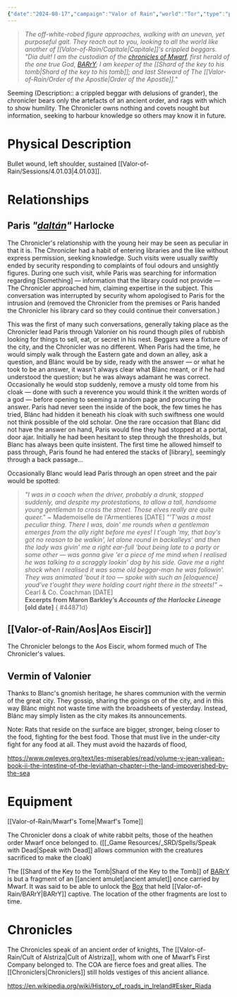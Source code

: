 ```yaml
---
{"date":"2024-08-17","campaign":"Valor of Rain","world":"Tor","type":"pc","location":"Capitol","player":"(Michael)","race":"Gnome","gender":"Male","class":"3 Wizard","occupation":"Steward of the Order of the Apostle","faction":"Order of the Apostle","met":null,"rel":"Company","status":"Alive","active":"Active","tags":["character","VoR","Aos"],"icon":"FasCircleUser","dg-publish":true,"permalink":"/valor-of-rain/chronicler/","dgPassFrontmatter":true,"created":"2024-08-20T14:53:23.028+09:30","updated":"2025-08-21T12:58:18.486+09:30"}
---
```


> *The off-white-robed figure approaches, walking with an uneven, yet purposeful gait.  They reach out to you, looking to all the world like another of [[Valor-of-Rain/Capitale\|Capitale]]'s crippled beggars.
> "Dia duit!   I am the custodian of the [chronicles of Mwarf](Mwarf's%20Tome.md), first herald of the one true God, [BARrY](BARrY.md); I am keeper of the [[Shard of the key to his tomb\|Shard of the key to his tomb]];  and last Steward of The [[Valor-of-Rain/Order of the Apostle\|Order of the Apostle]]."* 


Seeming (Description:: a crippled beggar with delusions of grander), the chronicler bears only the artefacts of an ancient order, and rags with which to show humility.  The Chronicler owns nothing and covets nought but information, seeking to harbour knowledge so others may know it in future.

# Physical Description
Bullet wound, left shoulder, sustained [[Valor-of-Rain/Sessions/4.01.03\|4.01.03]].
# Relationships
## Paris *"[daltán](https://en.wiktionary.org/wiki/daltán#Old_Irish)"* Harlocke
The Chronicler's relationship with the young heir may be seen as peculiar in that it is.  The Chronicler had a habit of entering libraries and the like without express permission, seeking knowledge.  Such visits were usually swiftly ended by security responding to complaints of foul odours and unsightly figures.  During one such visit, while Paris was searching for information regarding \[Something] — information that the library could not provide — The Chronicler approached him, claiming expertise in the subject.  This conversation was interrupted by security whom apologised to Paris for the intrusion and (removed the Chronicler from the premises or Paris handed the Chronicler his library card so they could continue their conversation.)

This was the first of many such conversations, generally taking place as the Chronicler lead Paris through Valonier on his round though piles of rubbish looking for things to sell, eat, or secret in his nest.  Beggars were a fixture of the city, and the Chronicler was no different.  When Paris had the time, he would simply walk through the Eastern gate and down an alley, ask a question, and Blánc would be by side, ready with the answer — or what he took to be an answer, it wasn't always clear what Blánc meant, or if he had understood the question; but he was always adamant he was correct.  Occasionally he would stop suddenly, remove a musty old tome from his cloak — done with such a reverence you would think it the written words of a god — before opening to seeming a random page and procuring the answer.  Paris had never seen the inside of the book, the few times he has tried, Blánc had hidden it beneath his cloak with such swiftness one would not think possible of the old scholar.  One the rare occasion that Blanc did not have the answer on hand, Paris would fine they had stopped at a portal, door ajar.  Initially he had been hesitant to step through the thresholds, but Blanc has always been quite insistent.  The first time he allowed himself to pass through, Paris found he had entered the stacks of \[library], seemingly through a back passage…

Occasionally Blanc would lead Paris through an open street and the pair would be spotted:

> *"I was in a coach when the driver, probably a drunk, stopped suddenly, and despite my protestations, to allow a tall, handsome young gentleman to cross the street.  Those elves really are quite queer."* ~ Mademoiselle de l'Armentieres \[DATE]
> *"'T'was a most peculiar thing.  There I was, doin' me rounds when a gentleman emerges from the ally right before me eyes!  I t'ough 'my, that boy's got no reason to be walkin', let alone round in backalleys' and then the lady was givin' me a right ear-full 'bout being late to a party or some other — was gonna give 'er a piece of me mind when I realised he was talking to a scraggly lookin' dog by his side.  Gave me a right shock when I realised it was some old beggar-man he was followin'.  They was animated 'bout it too — spoke with such an \[eloquence] youd've t'ought they were holding court right there in the streets!"* ~ Cearl & Co. Coachman \[DATE] <br>**Excerpts from Maron Barkley’s *Accounts of the Harlocke Lineage* \[old date]**
{ #44871d}


## [[Valor-of-Rain/Aos\|Aos Eiscir]]
The Chronicler belongs to the Aos Eiscir, whom formed much of The Chronicler's values.

## Vermin of Valonier
Thanks to Blanc's gnomish heritage, he shares communion with the vermin of the great city.  They gossip, sharing the goings on of the city, and in this way Blánc might not waste time with the broadsheets of yesterday.  Instead, Blánc may simply listen as the city makes its announcements.

Note: Rats that reside on the surface are bigger, stronger, being closer to the food, fighting for the best food.  Those that must live in the under-city fight for any food at all.  They must avoid the hazards of flood, 

https://www.owleyes.org/text/les-miserables/read/volume-v-jean-valjean-book-ii-the-intestine-of-the-leviathan-chapter-i-the-land-impoverished-by-the-sea
# Equipment
[[Valor-of-Rain/Mwarf's Tome\|Mwarf's Tome]]

The Chronicler dons a cloak of white rabbit pelts, those of the heathen order Mwarf once belonged to.  ([[_Game Resources/_SRD/Spells/Speak with Dead\|Speak with Dead]] allows communion with the creatures sacrificed to make the cloak)

The [[Shard of the Key to the Tomb\|Shard of the Key to the Tomb]] of [BARrY](BARrY.md) is but a fragment of an [[ancient amulet\|ancient amulet]] once carried by Mwarf.  It was said to be able to unlock the [Box](BARrY%20Box) that held [[Valor-of-Rain/BARrY\|BARrY]] captive.  The location of the other fragments are lost to time.
# Chronicles 
The Chronicles speak of an ancient order of knights, The [[Valor-of-Rain/Cult of Alstriza\|Cult of Alstriza]], whom with one of Mwarf’s First Company belonged to.  The COA are fierce foes and great allies.  The  [[Chroniclers\|Chroniclers]] still holds vestiges of this ancient alliance.


https://en.wikipedia.org/wiki/History_of_roads_in_Ireland#Esker_Riada